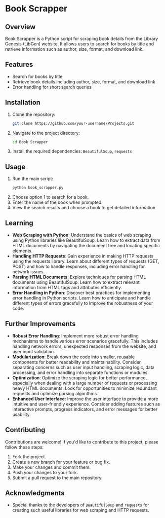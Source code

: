 # Book Scrapper

## Overview

Book Scrapper is a Python script for scraping book details from the Library Genesis (LibGen) website. It allows users to search for books by title and retrieve information such as author, size, format, and download link.

## Features

- Search for books by title
- Retrieve book details including author, size, format, and download link
- Error handling for short search queries

## Installation

1. Clone the repository:
   ```bash
   git clone https://github.com/your-username/Projects.git
   ```
2. Navigate to the project directory:
   ```bash
   cd Book Scrapper
   ```
3. Install the required dependencies: `BeautifulSoup`, `requests`

## Usage

1. Run the main script:
   ```bash
   python book_scrapper.py
   ```
2. Choose option 1 to search for a book.
3. Enter the name of the book when prompted.
4. View the search results and choose a book to get detailed information.

## Learning

- **Web Scraping with Python**: Understand the basics of web scraping using Python libraries like BeautifulSoup. Learn how to extract data from HTML documents by navigating the document tree and locating specific elements.
- **Handling HTTP Requests**: Gain experience in making HTTP requests using the requests library. Learn about different types of requests (GET, POST) and how to handle responses, including error handling for network issues.
- **Parsing HTML Documents**: Explore techniques for parsing HTML documents using BeautifulSoup. Learn how to extract relevant information from HTML tags and attributes efficiently.
- **Error Handling in Python**: Discover best practices for implementing error handling in Python scripts. Learn how to anticipate and handle different types of errors gracefully to improve the robustness of your code.

## Further Improvements

- **Robust Error Handling**: Implement more robust error handling mechanisms to handle various error scenarios gracefully. This includes handling network errors, unexpected responses from the website, and user input validation.
- **Modularization**: Break down the code into smaller, reusable components for better readability and maintainability. Consider separating concerns such as user input handling, scraping logic, data processing, and error handling into separate functions or modules.
- **Optimization**: Optimize the scraping logic for better performance, especially when dealing with a large number of requests or processing heavy HTML documents. Look for opportunities to minimize redundant requests and optimize parsing algorithms.
- **Enhanced User Interface**: Improve the user interface to provide a more intuitive and user-friendly experience. Consider adding features such as interactive prompts, progress indicators, and error messages for better usability.

## Contributing

Contributions are welcome! If you'd like to contribute to this project, please follow these steps:

1. Fork the project.
2. Create a new branch for your feature or bug fix.
3. Make your changes and commit them.
4. Push your changes to your fork.
5. Submit a pull request to the main repository.

## Acknowledgments

- Special thanks to the developers of `BeautifulSoup` and `requests` for creating such useful libraries for web scraping and HTTP requests.
